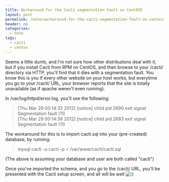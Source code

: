 ```yaml
---
title: Workaround for the Cacti segmentation fault on CentOS5
layout: post
permalink: /note/workaround-for-the-cacti-segmentation-fault-on-centos5/
header: no
categories:
  - note
tags:
  - cacti
  - centos
---
```

Seems a little dumb, and I'm not sure how other distributions deal with it, but if you install Cacti from RPM on CentOS, and then browse to your /cacti/ directory via HTTP, you'll find that it dies with a segmentation fault. You know this is you if every other website on your host works, but everytime you go to your /cacti/ URL, your browser reports that the site is totally unavailable (as if apache weren't even running).

In /var/log/httpd/error.log, you'll see the following:

> \[Thu Mar 29 00:14:32 2012\] \[notice\] child pid 2690 exit signal Segmentation fault (11)  
> \[Thu Mar 29 00:14:36 2012\] \[notice\] child pid 2683 exit signal Segmentation fault (11)

The workaround for this is to import cacti.sql into your (pre-created) database, by running:

> mysql cacti -u cacti -p < /var/www/cacti/cacti.sql

(The above is assuming your database and user are both called "cacti")

Once you've imported the schema, and you go to the /cacti/ URL, you'll be presented with the Cacti setup screen, and all will be well <img src="https://www.funkypenguin.co.nz/wp-includes/images/smilies/icon_smile.gif" alt=":)" class="wp-smiley" />
